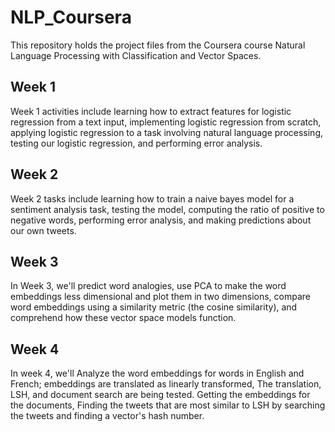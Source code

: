 # NLP_Coursera
This repository holds the project files from the Coursera course Natural Language Processing with Classification and Vector Spaces.

## Week 1
Week 1 activities include learning how to extract features for logistic regression from a text input, implementing logistic regression 
from scratch, applying logistic regression to a task involving natural language processing, testing our logistic regression, and performing 
error analysis.

## Week 2
Week 2 tasks include learning how to train a naive bayes model for a sentiment analysis task, testing the model, computing the ratio of positive
to negative words, performing error analysis, and making predictions about our own tweets.

## Week 3
In Week 3, we'll predict word analogies, use PCA to make the word embeddings less dimensional and plot them in two dimensions, compare word embeddings
using a similarity metric (the cosine similarity), and comprehend how these vector space models function.

## Week 4
In week 4, we'll Analyze the word embeddings for words in English and French; embeddings are translated as linearly transformed, The translation, LSH, 
and document search are being tested. Getting the embeddings for the documents, Finding the tweets that are most similar to LSH by searching the tweets 
and finding a vector's hash number.
